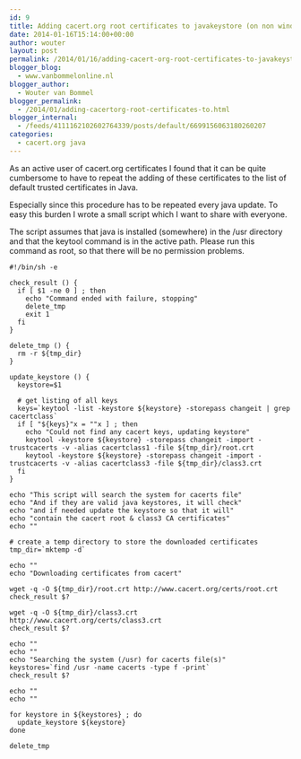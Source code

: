 ```yaml
---
id: 9
title: Adding cacert.org root certificates to javakeystore (on non windows systems)
date: 2014-01-16T15:14:00+00:00
author: wouter
layout: post
permalink: /2014/01/16/adding-cacert-org-root-certificates-to-javakeystore-on-non-windows-systems/
blogger_blog:
  - www.vanbommelonline.nl
blogger_author:
  - Wouter van Bommel
blogger_permalink:
  - /2014/01/adding-cacertorg-root-certificates-to.html
blogger_internal:
  - /feeds/4111162102602764339/posts/default/6699156063180260207
categories:
  - cacert.org java
---
```

As an active user of cacert.org certificates I found that it can be quite cumbersome to have to repeat the adding of these certificates to the list of default trusted certificates in Java.

Especially since this procedure has to be repeated every java update. To easy this burden I wrote a small script which I want to share with everyone.

The script assumes that java is installed (somewhere) in the /usr directory and that the keytool command is in the active path. Please run this command as root, so that there will be no permission problems.

    #!/bin/sh -e
    
    check_result () {
      if [ $1 -ne 0 ] ; then
        echo "Command ended with failure, stopping"
        delete_tmp
        exit 1
      fi
    }
    
    delete_tmp () {
      rm -r ${tmp_dir}
    }
    
    update_keystore () {
      keystore=$1
      
      # get listing of all keys
      keys=`keytool -list -keystore ${keystore} -storepass changeit | grep cacertclass`
      if [ "${keys}"x = ""x ] ; then
        echo "Could not find any cacert keys, updating keystore"
        keytool -keystore ${keystore} -storepass changeit -import -trustcacerts -v -alias cacertclass1 -file ${tmp_dir}/root.crt
        keytool -keystore ${keystore} -storepass changeit -import -trustcacerts -v -alias cacertclass3 -file ${tmp_dir}/class3.crt
      fi
    }
    
    echo "This script will search the system for cacerts file"
    echo "And if they are valid java keystores, it will check"
    echo "and if needed update the keystore so that it will"
    echo "contain the cacert root & class3 CA certificates"
    echo ""
    
    # create a temp directory to store the downloaded certificates
    tmp_dir=`mktemp -d`

    echo ""
    echo "Downloading certificates from cacert"
    
    wget -q -O ${tmp_dir}/root.crt http://www.cacert.org/certs/root.crt
    check_result $?
    
    wget -q -O ${tmp_dir}/class3.crt http://www.cacert.org/certs/class3.crt
    check_result $?
    
    echo ""
    echo ""
    echo "Searching the system (/usr) for cacerts file(s)"
    keystores=`find /usr -name cacerts -type f -print`
    check_result $?
    
    echo ""
    echo ""
    
    for keystore in ${keystores} ; do
      update_keystore ${keystore}
    done
    
    delete_tmp